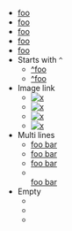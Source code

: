 
- [ foo ](/url)
- [foo](/url)
- [ foo](/url)
- [foo ](/url)
- [      foo     ](/url)
- Starts with `^`
    - [ ^foo ](/url)
    - [^foo](/url)
- Image link
  - [ ![x](x.png) ](/url)
  - [![x](x.png)](/url)
  - [ ![x] ](/url)
  - [![x]](/url)
- Multi lines
  - [ foo
      bar ](/url)
  - [foo
      bar](/url)
  - [
      foo
      bar
    ](/url)
  - [  
      foo
      bar  
    ](/url)
- Empty
  - [](/url)
  - [ ](/url)
  - [      ](/url)

[x]: /url
